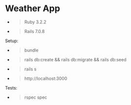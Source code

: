 # Weather App

* > Ruby 3.2.2
* > Rails 7.0.8

Setup:

* > bundle
* > rails db:create && rails db:migrate && rails db:seed
* > rails s
* > http://localhost:3000

Tests: 

* > rspec spec